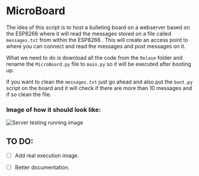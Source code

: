 # MicroBoard

The idea of this script is to host a bulleting board on a webserver based on the ESP8266 where it will read the messages stored on a file called `messages.txt` from within the ESP8266 . This will create an access point to where you can connect and read the messages and post messages on it.

What we need to do is download all the code from the `Relase` folder and rename the `MicroBoard.py` file to `main.py` so it will be executed after booting up.

If you want to clean the `messages.txt` just go ahead and also put the `boot.py` script on the board and it will check if there are more than 10 messages and if so clean the file.

### Image of how it should look like:
![Server testing running image](https://github.com/yeyeto2788/MicroPythonScripts/blob/master/MicroBoard/Doc/index.png)


## TO DO:

- [ ] Add real execution image.

- [ ] Better documentation.
